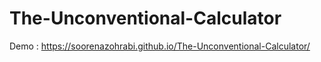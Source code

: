 # The-Unconventional-Calculator

Demo : https://soorenazohrabi.github.io/The-Unconventional-Calculator/